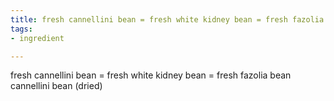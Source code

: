 ```yaml
---
title: fresh cannellini bean = fresh white kidney bean = fresh fazolia bean
tags:
- ingredient

---
```

fresh cannellini bean = fresh white kidney bean = fresh fazolia bean cannellini bean (dried)
